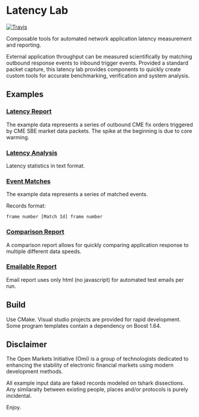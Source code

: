 # Latency Lab

[![Travis](https://img.shields.io/travis/Open-Markets-Initiative/latency-lab.svg)]()

Composable tools for automated network application latency measurement and 
reporting.

External application throughput can be measured scientifically by matching
outbound response events to inbound trigger events.  Provided a standard 
packet capture, this latency lab provides components to quickly create 
custom tools for accurate benchmarking, verification and system analysis.

## Examples

### [Latency Report](https://rawgit.com/Open-Markets-Initiative/latency-lab/master/example/report/output/report.html)

The example data represents a series of outbound CME fix orders triggered
by CME SBE market data packets. The spike at the beginning is due to core 
warming.

### [Latency Analysis](https://rawgit.com/Open-Markets-Initiative/latency-lab/master/example/analysis/output/analysis.txt)

Latency statistics in text format.

### [Event Matches](https://rawgit.com/Open-Markets-Initiative/latency-lab/master/example/matching/output/matched.infos)

The example data represents a series of matched events.

Records format: 

```
frame number [Match Id] frame number
```

### [Comparison Report](https://rawgit.com/Open-Markets-Initiative/latency-lab/master/example/comparison/output/comparison.html)

A comparison report allows for quickly comparing application response to 
multiple different data speeds.

### [Emailable Report](https://rawgit.com/Open-Markets-Initiative/latency-lab/master/example/email/output/email.html)

Email report uses only html (no javascript) for automated test emails per
run.


## Build

Use CMake. Visual studio projects are provided for rapid development. Some 
program templates contain a dependency on Boost 1.64.

## Disclaimer

The Open Markets Initiative (Omi) is a group of technologists dedicated to 
enhancing the stability of electronic financial markets using modern 
development methods.

All example input data are faked records modeled on tshark dissections. 
Any similaraity between existing people, places and/or protocols is purely 
incidental. 

Enjoy.
